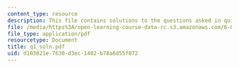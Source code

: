 ```yaml
---
content_type: resource
description: This file contains solutions to the questions asked in quiz 1, fall 2005.
file: /media/https%3A/open-learning-course-data-rc.s3.amazonaws.com/6-012-microelectronic-devices-and-circuits-fall-2005/d103021e7630d3ec1402b78a6d55f072_q1_soln.pdf
file_type: application/pdf
resourcetype: Document
title: q1_soln.pdf
uid: d103021e-7630-d3ec-1402-b78a6d55f072
---
```

